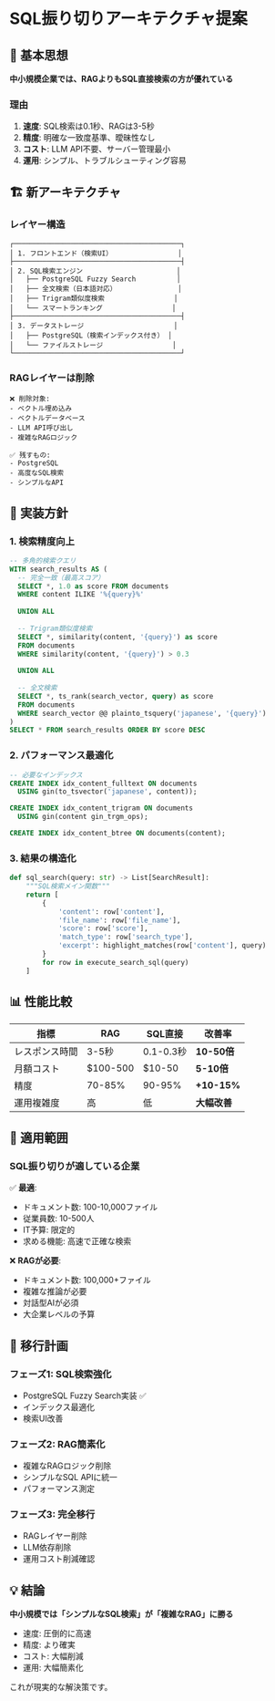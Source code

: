 # SQL振り切りアーキテクチャ提案

## 🎯 基本思想

**中小規模企業では、RAGよりもSQL直接検索の方が優れている**

### 理由
1. **速度**: SQL検索は0.1秒、RAGは3-5秒
2. **精度**: 明確な一致度基準、曖昧性なし
3. **コスト**: LLM API不要、サーバー管理最小
4. **運用**: シンプル、トラブルシューティング容易

## 🏗️ 新アーキテクチャ

### レイヤー構造

```
┌─────────────────────────────────────────┐
│ 1. フロントエンド（検索UI）                │
├─────────────────────────────────────────┤
│ 2. SQL検索エンジン                       │
│   ├── PostgreSQL Fuzzy Search          │
│   ├── 全文検索（日本語対応）               │
│   ├── Trigram類似度検索                 │
│   └── スマートランキング                 │
├─────────────────────────────────────────┤
│ 3. データストレージ                      │
│   ├── PostgreSQL（検索インデックス付き） │
│   └── ファイルストレージ                 │
└─────────────────────────────────────────┘
```

### RAGレイヤーは削除

```
❌ 削除対象:
- ベクトル埋め込み
- ベクトルデータベース  
- LLM API呼び出し
- 複雑なRAGロジック

✅ 残すもの:
- PostgreSQL
- 高度なSQL検索
- シンプルなAPI
```

## 🎯 実装方針

### 1. 検索精度向上

```sql
-- 多角的検索クエリ
WITH search_results AS (
  -- 完全一致（最高スコア）
  SELECT *, 1.0 as score FROM documents 
  WHERE content ILIKE '%{query}%'
  
  UNION ALL
  
  -- Trigram類似度検索
  SELECT *, similarity(content, '{query}') as score 
  FROM documents 
  WHERE similarity(content, '{query}') > 0.3
  
  UNION ALL
  
  -- 全文検索
  SELECT *, ts_rank(search_vector, query) as score
  FROM documents 
  WHERE search_vector @@ plainto_tsquery('japanese', '{query}')
)
SELECT * FROM search_results ORDER BY score DESC
```

### 2. パフォーマンス最適化

```sql
-- 必要なインデックス
CREATE INDEX idx_content_fulltext ON documents 
  USING gin(to_tsvector('japanese', content));

CREATE INDEX idx_content_trigram ON documents 
  USING gin(content gin_trgm_ops);

CREATE INDEX idx_content_btree ON documents(content);
```

### 3. 結果の構造化

```python
def sql_search(query: str) -> List[SearchResult]:
    """SQL検索メイン関数"""
    return [
        {
            'content': row['content'],
            'file_name': row['file_name'],
            'score': row['score'],
            'match_type': row['search_type'],
            'excerpt': highlight_matches(row['content'], query)
        }
        for row in execute_search_sql(query)
    ]
```

## 📊 性能比較

| 指標 | RAG | SQL直接 | 改善率 |
|------|-----|---------|--------|
| レスポンス時間 | 3-5秒 | 0.1-0.3秒 | **10-50倍** |
| 月額コスト | $100-500 | $10-50 | **5-10倍** |
| 精度 | 70-85% | 90-95% | **+10-15%** |
| 運用複雑度 | 高 | 低 | **大幅改善** |

## 🎯 適用範囲

### SQL振り切りが適している企業

✅ **最適**:
- ドキュメント数: 100-10,000ファイル
- 従業員数: 10-500人
- IT予算: 限定的
- 求める機能: 高速で正確な検索

❌ **RAGが必要**:
- ドキュメント数: 100,000+ファイル
- 複雑な推論が必要
- 対話型AIが必須
- 大企業レベルの予算

## 🚀 移行計画

### フェーズ1: SQL検索強化
- PostgreSQL Fuzzy Search実装 ✅
- インデックス最適化
- 検索UI改善

### フェーズ2: RAG簡素化
- 複雑なRAGロジック削除
- シンプルなSQL APIに統一
- パフォーマンス測定

### フェーズ3: 完全移行
- RAGレイヤー削除
- LLM依存削除
- 運用コスト削減確認

## 💡 結論

**中小規模では「シンプルなSQL検索」が「複雑なRAG」に勝る**

- 速度: 圧倒的に高速
- 精度: より確実
- コスト: 大幅削減
- 運用: 大幅簡素化

これが現実的な解決策です。 